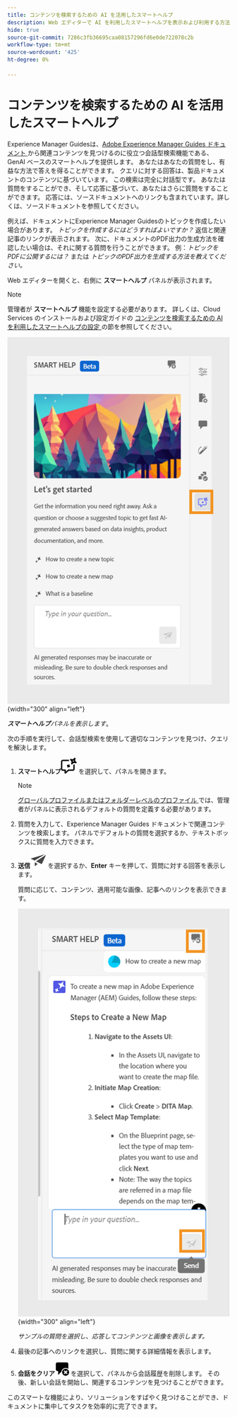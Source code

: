 ```yaml
---
title: コンテンツを検索するための AI を活用したスマートヘルプ
description: Web エディターで AI を利用したスマートヘルプを表示および利用する方法について説明します。
hide: true
source-git-commit: 7286c3fb36695caa08157296fd6e0de722078c2b
workflow-type: tm+mt
source-wordcount: '425'
ht-degree: 0%

---
```


# コンテンツを検索するための AI を活用したスマートヘルプ



Experience Manager Guidesは、[Adobe Experience Manager Guides ドキュメント &#x200B;](https://experienceleague.adobe.com/ja/docs/experience-manager-guides/using/overview) から関連コンテンツを見つけるのに役立つ会話型検索機能である、GenAI ベースのスマートヘルプを提供します。
あなたはあなたの質問をし、有益な方法で答えを得ることができます。 クエリに対する回答は、製品ドキュメントのコンテンツに基づいています。 この検索は完全に対話型です。 あなたは質問をすることができ、そして応答に基づいて、あなたはさらに質問をすることができます。 応答には、ソースドキュメントへのリンクも含まれています。詳しくは、ソースドキュメントを参照してください。

例えば、ドキュメントにExperience Manager Guidesのトピックを作成したい場合があります。 *トピックを作成するにはどうすればよいですか？* 返信と関連記事のリンクが表示されます。 次に、ドキュメントのPDF出力の生成方法を確認したい場合は、それに関する質問を行うことができます。 例：*トピックをPDFに公開するには？* または *トピックのPDF出力を生成する方法を教えてください。*



Web エディターを開くと、右側に **スマートヘルプ** パネルが表示されます。



>[!NOTE]
>
> 管理者が **スマートヘルプ** 機能を設定する必要があります。 詳しくは、Cloud Services のインストールおよび設定ガイドの [&#x200B; コンテンツを検索するための AI を利用したスマートヘルプの設定 &#x200B;](/help/product-guide/cs-install-guide/conf-smart-help.md) の節を参照してください。

![&#x200B; スマートヘルプパネル &#x200B;](images/smart-help-panel.png){width="300" align="left"}

***スマートヘルプ**&#x200B;パネルを表示します*。

次の手順を実行して、会話型検索を使用して適切なコンテンツを見つけ、クエリを解決します。

1. **スマートヘルプ**![&#x200B; スマートヘルプアイコン &#x200B;](images/smart-help-icon.svg) を選択して、パネルを開きます。



   >[!NOTE]
   >
   > [&#x200B; グローバルプロファイルまたはフォルダーレベルのプロファイル &#x200B;](/help/product-guide/cs-install-guide/conf-folder-level.md#conf-ai-guides-assistant) では、管理者がパネルに表示されるデフォルトの質問を定義する必要があります。

1. 質問を入力して、Experience Manager Guides ドキュメントで関連コンテンツを検索します。 パネルでデフォルトの質問を選択するか、テキストボックスに質問を入力できます。

1. **送信**![&#x200B; 送信アイコン &#x200B;](images/send-icon.svg) を選択するか、**Enter** キーを押して、質問に対する回答を表示します。

   質問に応じて、コンテンツ、適用可能な画像、記事へのリンクを表示できます。

   ![&#x200B; スマートヘルプパネルの応答 &#x200B;](images/smart-help-panel-response.png){width="300" align="left"}


   *サンプルの質問を選択し、応答してコンテンツと画像を表示します。*





1. 最後の記事へのリンクを選択し、質問に関する詳細情報を表示します。


1. **会話をクリア**![&#x200B; 会話をクリア &#x200B;](images/clear-conversation-icon.svg) を選択して、パネルから会話履歴を削除します。 その後、新しい会話を開始し、関連するコンテンツを見つけることができます。

このスマートな機能により、ソリューションをすばやく見つけることができ、ドキュメントに集中してタスクを効率的に完了できます。
